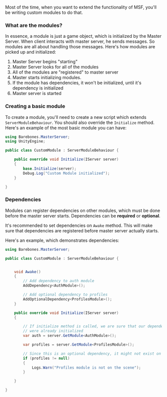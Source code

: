 Most of the time, when you want to extend the functionality of MSF, you'll be writing custom modules to do that.

### What are the modules?

In essence, a module is just a game object, which is initialized by the Master Server. When client interacts with master server, he sends messages. So modules are all about handling those messages. Here's how modules are picked up and initialized:

1. Master Server begins "starting"
1. Master Server looks for all of the modules
1. All of the modules are "registered" to master server
1. Master starts initializing modules.
1. If the module has dependencies, it won't be initialized, until it's dependency is initialized
1. Master server is started

### Creating a basic module

To create a module, you'll need to create a new script which extends `ServerModuleBehaviour`. You should also override the `Initialize` method. Here's an example of the most basic module you can have:

``` C#
using Barebones.MasterServer;
using UnityEngine;

public class CustomModule : ServerModuleBehaviour {

    public override void Initialize(IServer server)
    {
        base.Initialize(server);
        Debug.Log("Custom Module initialized");
    }

}
```

### Dependencies

Modules can register dependencies on other modules, which must be done before the master server starts. Dependencies can be **required** or **optional**. 

It's recommended to set dependencies on `Awake` method. This will make sure that dependencies are registered before master server actually starts.

Here's an example, which demonstrates dependencies:

``` C#
using Barebones.MasterServer;

public class CustomModule : ServerModuleBehaviour {


    void Awake()
    {
        // Add dependency to auth module
        AddDependency<AuthModule>();

        // Add optional dependency to profiles
        AddOptionalDependency<ProfilesModule>();
    }

    public override void Initialize(IServer server)
    {

        // If initialize method is called, we are sure that our dependencies 
        // were already initialized
        var auth = server.GetModule<AuthModule>();

        var profiles = server.GetModule<ProfilesModule>();

        // Since this is an optional dependency, it might not exist on the master server
        if (profiles != null)
        {
            Logs.Warn("Profiles module is not on the scene");
        }

    }

}

```